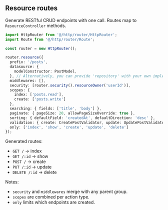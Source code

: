 ## Resource routes

Generate RESTful CRUD endpoints with one call. Routes map to `ResourceController` methods.

```ts
import HttpRouter from '@/http/router/HttpRouter';
import Route from '@/http/router/Route';

const router = new HttpRouter();

router.resource({
  prefix: '/posts',
  datasource: {
    modelConstructor: PostModel,
  }, // Alternatively, you can provide 'repository' with your own implementation 
  middlewares: [],
  security: [router.security().resourceOwner('userId')],
  scopes: {
    index: ['posts.read'],
    create: ['posts.write']
  },
  searching: { fields: ['title', 'body'] },
  paginate: { pageSize: 20, allowPageSizeOverride: true },
  sorting: { defaultField: 'createdAt', defaultDirection: 'desc' },
  validation: { create: CreatePostValidator, update: UpdatePostValidator },
  only: ['index', 'show', 'create', 'update', 'delete']
});

```

Generated routes:
- `GET /` → index
- `GET /:id` → show
- `POST /` → create
- `PUT /:id` → update
- `DELETE /:id` → delete

Notes:
- `security` and `middlewares` merge with any parent group.
- `scopes` are combined per action type.
- `only` limits which endpoints are created.



